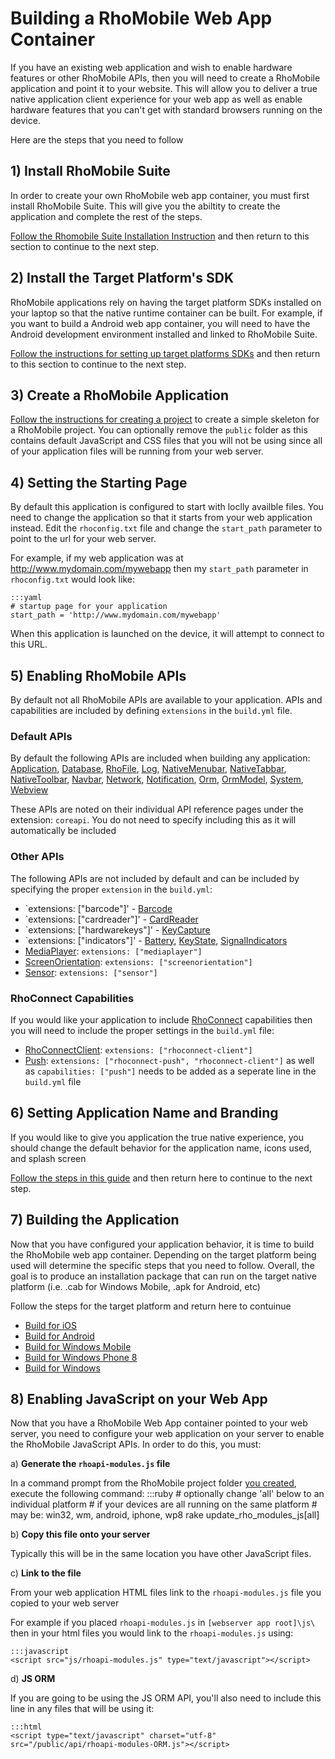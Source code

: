 # Building a RhoMobile Web App Container

If you have an existing web application and wish to enable hardware features or other RhoMobile APIs, then you will need to create a RhoMobile application and point it to your website. This will allow you to deliver a true native application client experience for your web app as well as enable hardware features that you can't get with standard browsers running on the device.

Here are the steps that you need to follow

## 1) Install RhoMobile Suite
In order to create your own RhoMobile web app container, you must first install RhoMobile Suite. This will give you the abiltity to create the application and complete the rest of the steps.

[Follow the Rhomobile Suite Installation Instruction](rhomobile-install) and then return to this section to continue to the next step.

## 2) Install the Target Platform's SDK
RhoMobile applications rely on having the target platform SDKs installed on your laptop so that the native runtime container can be built. For example, if you want to build a Android web app container, you will need to have the Android development environment installed and linked to RhoMobile Suite.

[Follow the instructions for setting up target platforms SDKs](nativesdksetup) and then return to this section to continue to the next step.

## 3) Create a RhoMobile Application
[Follow the instructions for creating a project](creating_a_project#creating-a-project-with-rhostudio) to create a simple skeleton for a RhoMobile project. You can optionally remove the `public` folder as this contains default JavaScript and CSS files that you will not be using since all of your application files will be running from your web server.

## 4) Setting the Starting Page
By default this application is configured to start with loclly availble files. You need to change the application so that it starts from your web application instead. Edit the `rhoconfig.txt` file and change the `start_path` parameter to point to the url for your web server.

For example, if my web application was at http://www.mydomain.com/mywebapp then my `start_path` parameter in `rhoconfig.txt` would look like:

    :::yaml
    # startup page for your application
    start_path = 'http://www.mydomain.com/mywebapp'

When this application is launched on the device, it will attempt to connect to this URL.

## 5) Enabling RhoMobile APIs
By default not all RhoMobile APIs are available to your application. APIs and capabilities are included by defining `extensions` in the `build.yml` file.

### Default APIs 
By default the following APIs are included when building any application:
[Application](../api/Application), [Database](../api/Database), [RhoFile](../api/File), [Log](../api/Log), [NativeMenubar](../api/NativeMenubar), [NativeTabbar](../api/NativeTabbar), [NativeToolbar](../api/NativeToolbar), [Navbar](..api/Navbar), [Network](../api/Network), [Notification](../api/Notification), [Orm](../api/Orm), [OrmModel](..api/OrmModel), [System](../api/system), [Webview](../api/webview) 

These APIs are noted on their individual API reference pages under the extension: `coreapi`. You do not need to specify including this as it will automatically be included

### Other APIs
The following APIs are not included by default and can be included by specifying the proper `extension` in the `build.yml`:

* `extensions: ["barcode"]' - [Barcode](../api/barcode)
* `extensions: ["cardreader"]' - [CardReader](../api/cardreader)
* `extensions: ["hardwarekeys"]' - [KeyCapture](../api/keycapture)
* `extensions: ["indicators"]' - [Battery](../api/battery), [KeyState](../api/keystate), [SignalIndicators](../api/signalindicators)
* [MediaPlayer](../api/mediaplayer): `extensions: ["mediaplayer"]`
* [ScreenOrientation](../api/screenorientation): `extensions: ["screenorientation"]`
* [Sensor](../api/sensor): `extensions: ["sensor"]`

### RhoConnect Capabilities
If you would like your application to include [RhoConnect](../rhoconnect/introduction) capabilities then you will need to include the proper settings in the `build.yml` file:

* [RhoConnectClient](../api/RhoConnectClient): `extensions: ["rhoconnect-client"]`
* [Push](../api/Push): `extensions: ["rhoconnect-push", "rhoconnect-client"]` as well as `capabilities: ["push"]` needs to be added as a seperate line in the `build.yml` file


## 6) Setting Application Name and Branding
If you would like to give you application the true native experience, you should change the default behavior for the application name, icons used, and splash screen

[Follow the steps in this guide](app_icon_splash) and then return here to continue to the next step.

## 7) Building the Application
Now that you have configured your application behavior, it is time to build the RhoMobile web app container. Depending on the target platform being used will determine the specific steps that you need to follow. Overall, the goal is to produce an installation package that can run on the target native platform (i.e. .cab for Windows Mobile, .apk for Android, etc)

Follow the steps for the target platform and return here to contuinue

* [Build for iOS](build_ios)
* [Build for Android](build_android)
* [Build for Windows Mobile](build_wm)
* [Build for Windows Phone 8](build_wp8)
* [Build for Windows](build_win)

## 8) Enabling JavaScript on your Web App
Now that you have a RhoMobile Web App container pointed to your web server, you need to configure your web application on your server to enable the RhoMobile JavaScript APIs. In order to do this, you must:

a) **Generate the `rhoapi-modules.js` file**

In a command prompt from the RhoMobile project folder [you created](#3-create-a-rhomobile-application), execute the following command:
    :::ruby
    # optionally change 'all' below to an individual platform 
    # if your devices are all running on the same platform
    # may be: win32, wm, android, iphone, wp8
    rake update_rho_modules_js[all]


b) **Copy this file onto your server**

Typically this will be in the same location you have other JavaScript files.


c) **Link to the file**

From your web application HTML files link to the `rhoapi-modules.js` file you copied to your web server

For example if you placed `rhoapi-modules.js` in `[webserver app root]\js\` then in your html files you would link to the `rhoapi-modules.js` using:

    :::javascript
    <script src="js/rhoapi-modules.js" type="text/javascript"></script>

d) **JS ORM**

If you are going to be using the JS ORM API, you'll also need to include this line in any files that will be using it:

    :::html
    <script type="text/javascript" charset="utf-8" src="/public/api/rhoapi-modules-ORM.js"></script>